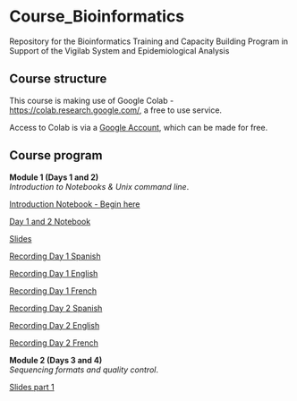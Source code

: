 # Course_Bioinformatics
Repository for the Bioinformatics Training and Capacity Building Program in Support of the Vigilab System and Epidemiological Analysis

## Course structure 
This course is making use of Google Colab - https://colab.research.google.com/, a free to use service.

Access to Colab is via a [Google Account](https://www.google.com/account/about/), which can be made for free.
## Course program

**Module 1 (Days 1 and 2)**   
*Introduction to Notebooks & Unix command line*.

<!--- [Introduction Day 1](Presentations/Introduction_Week_Day_Plan_Day1.pdf) --->     

[Introduction Notebook - Begin here](Modules/introduction_notebook_example.md) 

[Day 1 and 2 Notebook](Modules/Module_1_readme.md) 

[Slides](Slides/Virtual_training_day1.pdf)

[Recording Day 1 Spanish](https://estudusfqedu-my.sharepoint.com/:v:/g/personal/amafla_usfq_edu_ec/ES85EpVvMNBMrpvb3-8mhDYBQDZK9dXgnon8xBoxdYB4mQ)

[Recording Day 1 English](https://estudusfqedu-my.sharepoint.com/:v:/g/personal/amafla_usfq_edu_ec/ETwvJxdnJo1EuTEssD01TgYBeP_5Tt7yHWk8l8YAaBCPxA)

[Recording Day 1 French](https://estudusfqedu-my.sharepoint.com/:v:/g/personal/amafla_usfq_edu_ec/EZVkgYRzNcBDsXpJJaCLi4sB_SABwvIKMkbuB1XU18TNkQ)

[Recording Day 2 Spanish](https://estudusfqedu-my.sharepoint.com/:v:/g/personal/amafla_usfq_edu_ec/EWZjZjNcV55Ji8BSVYQz7X0BGDO-JOyqlUd8n0_2iqGGwQ)

[Recording Day 2 English](https://estudusfqedu-my.sharepoint.com/:v:/g/personal/amafla_usfq_edu_ec/ER8Hxcz7lvxBqrjb9tyXjooBJC5vnZnPh8oxd1fXgO81vg)

[Recording Day 2 French](https://estudusfqedu-my.sharepoint.com/:v:/g/personal/amafla_usfq_edu_ec/EX_8f7kF3LpGvHZ6o9T3B2cBUnuRiO4lYTYytIffK67TQg)

**Module 2 (Days 3 and 4)**   
*Sequencing formats and quality control*.

[Slides part 1](Slides/Virtual_training_day3.pdf)

